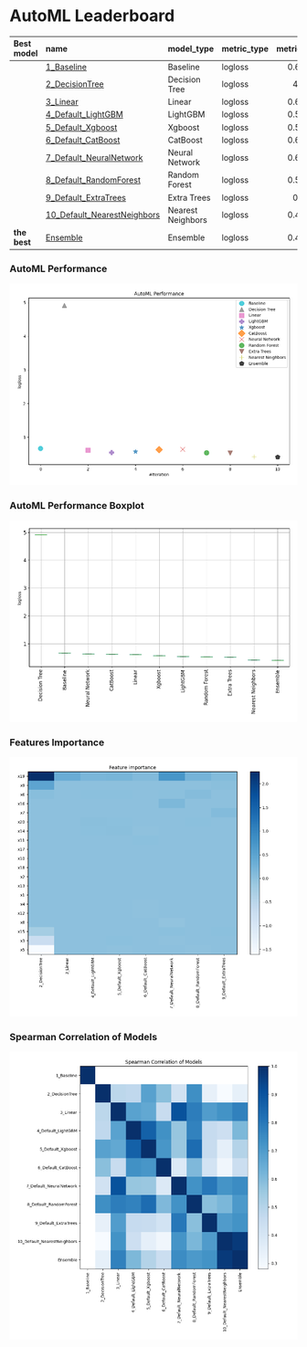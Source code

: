 # AutoML Leaderboard

| Best model   | name                                                                 | model_type        | metric_type   |   metric_value |   train_time |
|:-------------|:---------------------------------------------------------------------|:------------------|:--------------|---------------:|-------------:|
|              | [1_Baseline](1_Baseline/README.md)                                   | Baseline          | logloss       |       0.673012 |         0.7  |
|              | [2_DecisionTree](2_DecisionTree/README.md)                           | Decision Tree     | logloss       |       4.91702  |         2.39 |
|              | [3_Linear](3_Linear/README.md)                                       | Linear            | logloss       |       0.620155 |         5.35 |
|              | [4_Default_LightGBM](4_Default_LightGBM/README.md)                   | LightGBM          | logloss       |       0.549539 |         6.77 |
|              | [5_Default_Xgboost](5_Default_Xgboost/README.md)                     | Xgboost           | logloss       |       0.575748 |         6.06 |
|              | [6_Default_CatBoost](6_Default_CatBoost/README.md)                   | CatBoost          | logloss       |       0.631223 |         2.33 |
|              | [7_Default_NeuralNetwork](7_Default_NeuralNetwork/README.md)         | Neural Network    | logloss       |       0.641274 |         2.53 |
|              | [8_Default_RandomForest](8_Default_RandomForest/README.md)           | Random Forest     | logloss       |       0.539705 |         3.77 |
|              | [9_Default_ExtraTrees](9_Default_ExtraTrees/README.md)               | Extra Trees       | logloss       |       0.53249  |         3.77 |
|              | [10_Default_NearestNeighbors](10_Default_NearestNeighbors/README.md) | Nearest Neighbors | logloss       |       0.424817 |         1.5  |
| **the best** | [Ensemble](Ensemble/README.md)                                       | Ensemble          | logloss       |       0.415375 |         1.27 |

### AutoML Performance
![AutoML Performance](ldb_performance.png)

### AutoML Performance Boxplot
![AutoML Performance Boxplot](ldb_performance_boxplot.png)

### Features Importance
![features importance across models](features_heatmap.png)



### Spearman Correlation of Models
![models spearman correlation](correlation_heatmap.png)

